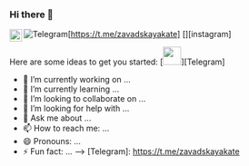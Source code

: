 ### Hi there 👋

![Telegram](https://img.shields.io/badge/Telegram-2CA5E0?style=for-the-badge&logo=telegram&logoColor=white)[https://t.me/zavadskayakate]
[<img align="left" alt="Ekaterina-Zavadskaya | Telegram" width="22px" src="https://cdn.jsdelivr.net/npm/simple-icons@v3/icons/instagram.svg" />][instagram]

Here are some ideas to get you started:
[<img height="32" width="32" src="https://cdn.jsdelivr.net/npm/simple-icons@v9/icons/telegram.svg" />][Telegram]
<br />

- 🔭 I’m currently working on ...
- 🌱 I’m currently learning ...
- 👯 I’m looking to collaborate on ...
- 🤔 I’m looking for help with ...
- 💬 Ask me about ...
- 📫 How to reach me: ...
- 😄 Pronouns: ...
- ⚡ Fun fact: ...
-->
[Telegram]: https://t.me/zavadskayakate
